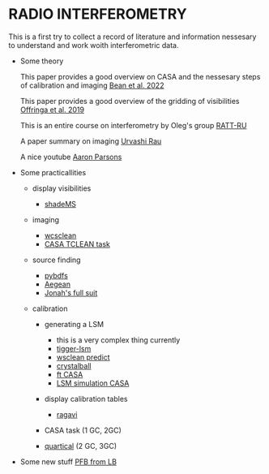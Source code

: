 # RADIO INTERFEROMETRY

This is a first try to collect a record of literature and information nessesary to understand and work woith interferometric data.

- Some theory 
  
  This paper provides a good overview on CASA and the nessesary steps of calibration and imaging
  [Bean et al. 2022](https://arxiv.org/pdf/2210.02276)

  This paper provides a good overview of the gridding of visibilities
  [Offringa et al. 2019](https://arxiv.org/pdf/1908.11232)

  This is an entire course on interferometry by Oleg's group 
  [RATT-RU](https://github.com/ratt-ru/foi-course)

  A paper summary on imaging [Urvashi Rau](https://safe.nrao.edu/wiki/pub/Software/Algorithms/WebHome/SummaryImagingRadioInterferometry.pdf)

  A nice youtube [Aaron Parsons](https://www.youtube.com/watch?v=bAK0GugbjKI)

- Some practicallities
  
  - display visibilities
    - [shadeMS](https://github.com/ratt-ru/shadeMS/tree/master)

  - imaging
    - [wcsclean](https://wsclean.readthedocs.io/en/latest/)
    - [CASA TCLEAN task](https://casadocs.readthedocs.io/en/stable/api/casatasks.html#imaging)
           
  - source finding
    - [pybdfs](https://pybdsf.readthedocs.io/en/latest/)
    - [Aegean](https://github.com/PaulHancock/Aegean)
    - [Jonah's full suit](https://github.com/JonahDW/Image-processing)

  - calibration
    - generating a LSM
      - this is a very complex thing currently
      - [tigger-lsm](https://github.com/ratt-ru/tigger-lsm/tree/master)
      - [wsclean predict](https://wsclean.readthedocs.io/en/latest/prediction.html)
      - [crystalball](https://github.com/caracal-pipeline/crystalball?tab=readme-ov-file)    
      - [ft CASA](https://casadocs.readthedocs.io/en/v6.2.0/api/tt/casatasks.imaging.ft.html)
      - [LSM simulation CASA](https://casadocs.readthedocs.io/en/stable/examples/community/simulation_script_demo.html)

    - display calibration tables
      - [ragavi](https://github.com/ratt-ru/ragavi)   
    - CASA task (1 GC, 2GC)
    - [quartical](https://quartical.readthedocs.io/en/latest/) (2 GC, 3GC)


- Some new stuff [PFB from LB](https://github.com/ratt-ru/pfb-imaging?tab=readme-ov-file)
